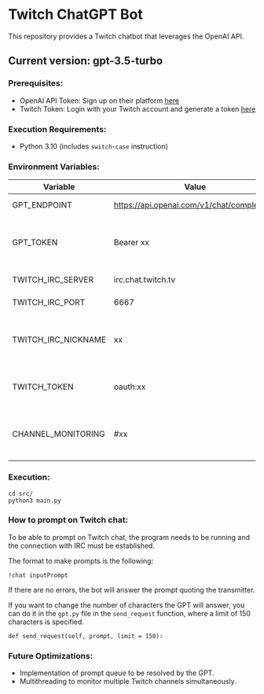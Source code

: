 # Twitch ChatGPT Bot

This repository provides a Twitch chatbot that leverages the OpenAI API.

## Current version: gpt-3.5-turbo


### Prerequisites:

- OpenAI API Token: Sign up on their platform [here](https://platform.openai.com/signup)
- Twitch Token: Login with your Twitch account and generate a token [here](https://twitchtokengenerator.com/)


### Execution Requirements:

- Python 3.10 (includes `switch`-`case` instruction)


### Environment Variables:

| Variable | Value | Description |
| --- | --- | --- |
| GPT_ENDPOINT | https://api.openai.com/v1/chat/completions | OpenAI API endpoint |
| GPT_TOKEN | Bearer xx | Token for your registered OpenAI account |
| TWITCH_IRC_SERVER | irc.chat.twitch.tv | Twitch IRC URL |
| TWITCH_IRC_PORT | 6667 | Twitch IRC port |
| TWITCH_IRC_NICKNAME | xx | Nickname of the account used as a bot |
| TWITCH_TOKEN | oauth:xx | Token for the account used as a bot |
| CHANNEL_MONITORING | #xx | Name of the channel to monitor, preceded by '#' |


### Execution:
``` 
cd src/  
python3 main.py
```


### How to prompt on Twitch chat:

To be able to prompt on Twitch chat, the program needs to be running and the connection with IRC must be established.

The format to make prompts is the following:

``` 
!chat inputPrompt
```

If there are no errors, the bot will answer the prompt quoting the transmitter.

If you want to change the number of characters the GPT will answer, you can do it in the `gpt.py` file in the `send_request` function, where a limit of 150 characters is specified.
```
def send_request(self, prompt, limit = 150):
```


### Future Optimizations:

- Implementation of prompt queue to be resolved by the GPT.
- Multithreading to monitor multiple Twitch channels simultaneously.